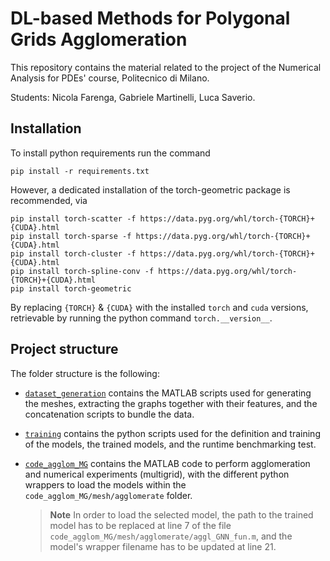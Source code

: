 # DL-based Methods for Polygonal Grids Agglomeration

This repository contains the material related to the project of the Numerical Analysis for PDEs' course, Politecnico di Milano.

Students: Nicola Farenga, Gabriele Martinelli, Luca Saverio.

## Installation

To install python requirements run the command
    
    pip install -r requirements.txt

However, a dedicated installation of the torch-geometric package is recommended, via

    pip install torch-scatter -f https://data.pyg.org/whl/torch-{TORCH}+{CUDA}.html
    pip install torch-sparse -f https://data.pyg.org/whl/torch-{TORCH}+{CUDA}.html
    pip install torch-cluster -f https://data.pyg.org/whl/torch-{TORCH}+{CUDA}.html
    pip install torch-spline-conv -f https://data.pyg.org/whl/torch-{TORCH}+{CUDA}.html
    pip install torch-geometric

By replacing ``{TORCH}`` & ``{CUDA}`` with the installed ``torch`` and ``cuda`` versions, 
retrievable by running the python command ``torch.__version__``.

## Project structure

The folder structure is the following:
- [`dataset_generation`](dataset_generation) contains the MATLAB scripts used for generating the meshes, extracting the graphs together with their features, and the concatenation scripts to bundle the data.
- [`training`](training) contains the python scripts used for the definition and training of the models, the trained models, and the runtime benchmarking test.
- [`code_agglom_MG`](code_agglom_MG) contains the MATLAB code to perform agglomeration and numerical experiments (multigrid), with the different python wrappers to load the models within the `code_agglom_MG/mesh/agglomerate` folder. 

    > **Note**
    > In order to load the selected model, the path to the trained model has to be replaced at line 7 of the file `code_agglom_MG/mesh/agglomerate/aggl_GNN_fun.m`, and the model's wrapper filename has to be updated at line 21.
